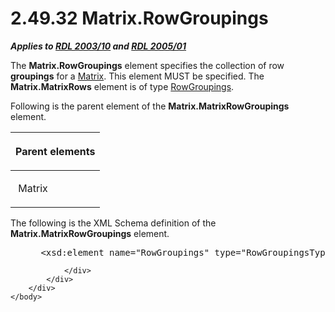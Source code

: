 <html dir="LTR" xmlns:mshelp="http://msdn.microsoft.com/mshelp" xmlns:ddue="http://ddue.schemas.microsoft.com/authoring/2003/5" xmlns:xlink="http://www.w3.org/1999/xlink" xmlns:tool="http://www.microsoft.com/tooltip">
    <head>
        <meta http-equiv="Content-Type" content="text/html; CHARSET=utf-8"></meta>
        <meta name="save" content="history"></meta>
        <title>2.49.32 Matrix.RowGroupings</title>
        <xml>
            <mshelp:toctitle title="2.49.32 Matrix.RowGroupings"></mshelp:toctitle>
            <mshelp:rltitle title="[MS-RDL]: Matrix.RowGroupings"></mshelp:rltitle>
            <mshelp:keyword index="A" term="a0dab854-95fa-4ce5-8cd4-8ef3db9c3c74"></mshelp:keyword>
            <mshelp:attr name="DCSext.ContentType" value="open specification"></mshelp:attr>
            <mshelp:attr name="AssetID" value="a0dab854-95fa-4ce5-8cd4-8ef3db9c3c74"></mshelp:attr>
            <mshelp:attr name="TopicType" value="kbRef"></mshelp:attr>
            <mshelp:attr name="DCSext.Title" value="[MS-RDL]: Matrix.RowGroupings" />
        </xml>
    </head>
    <body>
        <div id="header">
            <h1 class="heading">2.49.32 Matrix.RowGroupings</h1>
        </div>
        <div id="mainSection">
            <div id="mainBody">
                <div id="allHistory" class="saveHistory"></div>
                <div id="sectionSection0" class="section" name="collapseableSection">
                    

<p><b><i>Applies to </i></b><a href="a7e2ad00-07c8-4f6d-80ab-3ad55df7b233.htm"><b><i>RDL 2003/10</i></b></a><b>
<i>and </i></b><a href="3ebe2912-4958-4832-b391-cad1f5e13338.htm"><b><i>RDL 2005/01</i></b></a></p>

<p>The <b>Matrix.RowGroupings</b> element specifies the
collection of row <b>groupings</b> for a <a href="25419c0a-c7c6-43d7-8ca5-1af842666dcb.htm">Matrix</a>. This element MUST
be specified. The <b>Matrix.MatrixRows</b> element is of type <a href="fdd934e6-1fb8-4bc8-aca9-b96560e22e5b.htm">RowGroupings</a>.</p>

<p>Following is the parent element of the <b>Matrix.MatrixRowGroupings</b>
element.</p>

<table>
 <thead>
  <tr>
   <th>
   <p>Parent elements</p>
   </th>
  </tr>
 </thead>
 <tr>
  <td>
  <p> Matrix </p>
  </td>
 </tr>
</table>

<p>The following is the XML Schema definition of the <b>Matrix.MatrixRowGroupings</b>
element.           </p>

<dl>
<dd>
<div><pre> &lt;xsd:element name=&quot;RowGroupings&quot; type=&quot;RowGroupingsType&quot; /&gt;
</pre></div>
</dd></dl>


                </div>
            </div>
        </div>
    </body>
</html>
